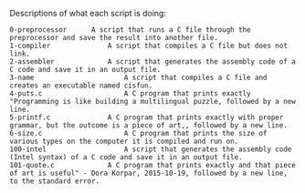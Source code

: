 Descriptions of what each script is doing:

	0-preprocessor		A script that runs a C file through the preprocessor and save the result into another file.
	1-compiler				A script that compiles a C file but does not link.
	2-assembler				A script that generates the assembly code of a C code and save it in an output file.
	3-name						A script that compiles a C file and creates an executable named cisfun.
	4-puts.c					A C program that prints exactly "Programming is like building a multilingual puzzle, followed by a new line.
	5-printf.c				A C program that prints exactly with proper grammar, but the outcome is a piece of art,, followed by a new line.
	6-size.c					A C program that prints the size of various types on the computer it is compiled and run on.
	100-intel					A script that generates the assembly code (Intel syntax) of a C code and save it in an output file.
	101-quote.c				A C program that prints exactly and that piece of art is useful" - Dora Korpar, 2015-10-19, followed by a new line, to the standard error.
